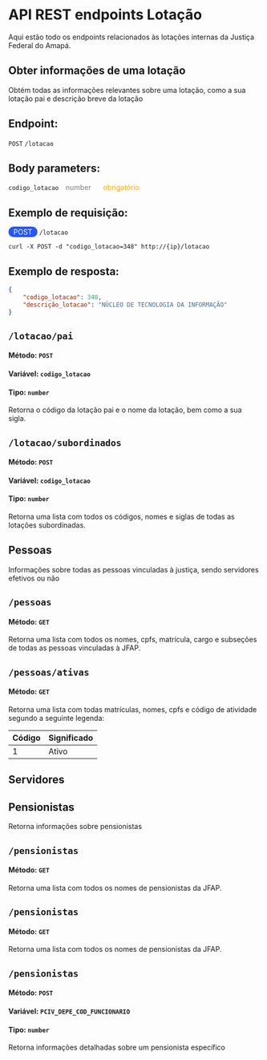 # API REST endpoints Lotação

Aqui estão todo os endpoints relacionados às lotações internas da Justiça Federal do Amapá.

## Obter informações de uma lotação


Obtém todas as informações relevantes sobre uma lotação, como a sua lotação pai e descrição breve da lotação

## Endpoint:

`POST` `/lotacao`

## Body parameters:

`codigo_lotacao` <span style="color:grey; padding: 0 10px;">number</span> <span style="color:orange; padding: 0 10px;">obrigatório</span>


## Exemplo de requisição:


<span style="background-color:rgb(38, 87, 248); color: white; padding: 2px 10px; border-radius: 30px;">POST</span> `/lotacao`


```nginx
curl -X POST -d "codigo_lotacao=348" http://{ip}/lotacao
``` 

## Exemplo de resposta:

```json
{
    "codigo_lotacao": 348,
    "descrição_lotacao": "NÚCLEO DE TECNOLOGIA DA INFORMAÇÃO"
}
```


## `/lotacao/pai`

#### Método: `POST`

#### Variável: `codigo_lotacao`

#### Tipo: `number`

Retorna o código da lotação pai e o nome da lotação, bem como a sua sigla.

## `/lotacao/subordinados`

#### Método: `POST`

#### Variável: `codigo_lotacao`

#### Tipo: `number`

Retorna uma lista com todos os códigos, nomes e siglas de todas as lotações subordinadas.

## Pessoas

Informações sobre todas as pessoas vinculadas à justiça, sendo servidores efetivos ou não

## `/pessoas`

#### Método: `GET`

Retorna uma lista com todos os nomes, cpfs, matrícula, cargo e subseções de todas as pessoas vinculadas à JFAP.

## `/pessoas/ativas`

#### Método: `GET`

Retorna uma lista com todas matrículas, nomes, cpfs e código de atividade segundo a seguinte legenda:

| Código | Significado |
| ------ | ----------- |
| 1      | Ativo       |

## Servidores

## Pensionistas

Retorna informações sobre pensionistas

## `/pensionistas`

#### Método: `GET`

Retorna uma lista com todos os nomes de pensionistas da JFAP.

## `/pensionistas`

#### Método: `GET`

Retorna uma lista com todos os nomes de pensionistas da JFAP.

## `/pensionistas`

#### Método: `POST`

#### Variável: `PCIV_DEPE_COD_FUNCIONARIO`

#### Tipo: `number`

Retorna informações detalhadas sobre um pensionista específico
